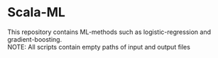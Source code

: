 # Scala-ML

This repository contains ML-methods such as logistic-regression and gradient-boosting.<br/>
NOTE: All scripts contain empty paths of input and output files
